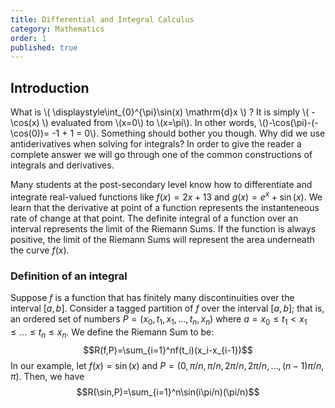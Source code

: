 ```yaml
---
title: Differential and Integral Calculus
category: Mathematics
order: 1
published: true
---
```


## Introduction

What is \\( \displaystyle\int_{0}^{\pi}\sin(x) \mathrm{d}x \\) ? It is simply
\\( -\cos(x) \\) evaluated from \\(x=0\\) to \\(x=\pi\\). In other words,
\\()-\cos(\pi)-(-\cos(0))= -1 + 1 = 0\\). Something should bother you though.
Why did we use antiderivatives when solving for integrals? In order to give the
reader a complete answer we will go through one of the common constructions of
integrals and derivatives.

Many students at the post-secondary level know how to differentiate and
integrate real-valued functions like $f(x)=2x+13$ and $g(x)=e^x+\sin(x)$.
We learn that the derivative at point of a function represents the instanteneous
rate of change at that point. The definite integral of a function over an
interval represents the limit of the Riemann Sums. If the function is always
positive, the limit of the Riemann Sums will represent the area underneath
the curve $f(x)$.

### Definition of an integral

Suppose $f$ is a function that has finitely many discontinuities over the
interval $[a,b]$. Consider a tagged partition of $f$ over the interval $[a,b]$;
that is, an ordered set of numbers $P=(x_0, t_1, x_1, \ldots, t_n, x_n)$
where $a=x_0 \leq t_1 < x_1 \leq \ldots \leq t_n \leq x_n$. We define the
Riemann Sum to be:
$$R(f,P)=\sum_{i=1}^nf(t_i)(x_i-x_{i-1})$$
In our example, let
$f(x)=\sin(x)$
and $P=(0,\pi/n,\pi/n,2\pi/n,2\pi/n,\ldots,(n-1)\pi/n,\pi)$.
Then, we have
$$R(\sin,P)=\sum_{i=1}^n\sin(i\pi/n)(\pi/n)$$
